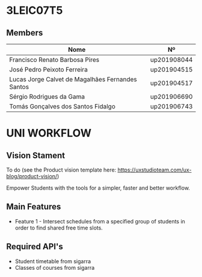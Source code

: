 # 3LEIC07T5

## Members

| Nome  | Nº    | 
|-----|------|
| Francisco Renato Barbosa Pires  | up201908044 |
| José Pedro Peixoto Ferreira  | up201904515 | 
| Lucas Jorge Calvet de Magalhães Fernandes Santos  | up201904517 | 
| Sérgio Rodrigues da Gama  | up201906690 | 
| Tomás Gonçalves dos Santos Fidalgo | up201906743 |

# UNI WORKFLOW

## Vision Stament

To do (see the Product vision template here: https://uxstudioteam.com/ux-blog/product-vision/)

Empower Students with the tools for a simpler, faster and better workflow.

## Main Features

 - Feature 1 - Intersect schedules from a specified group of students in order to find shared free time slots. 

## Required API's

- Student timetable from sigarra
- Classes of courses from sigarra
